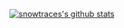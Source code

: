 [![snowtraces's github stats](https://github-readme-stats.vercel.app/api?username=snowtraces)](https://github-readme-stats.vercel.app/api?username=snowtraces)

<!--START_SECTION:waka-->
<!--END_SECTION:waka-->
